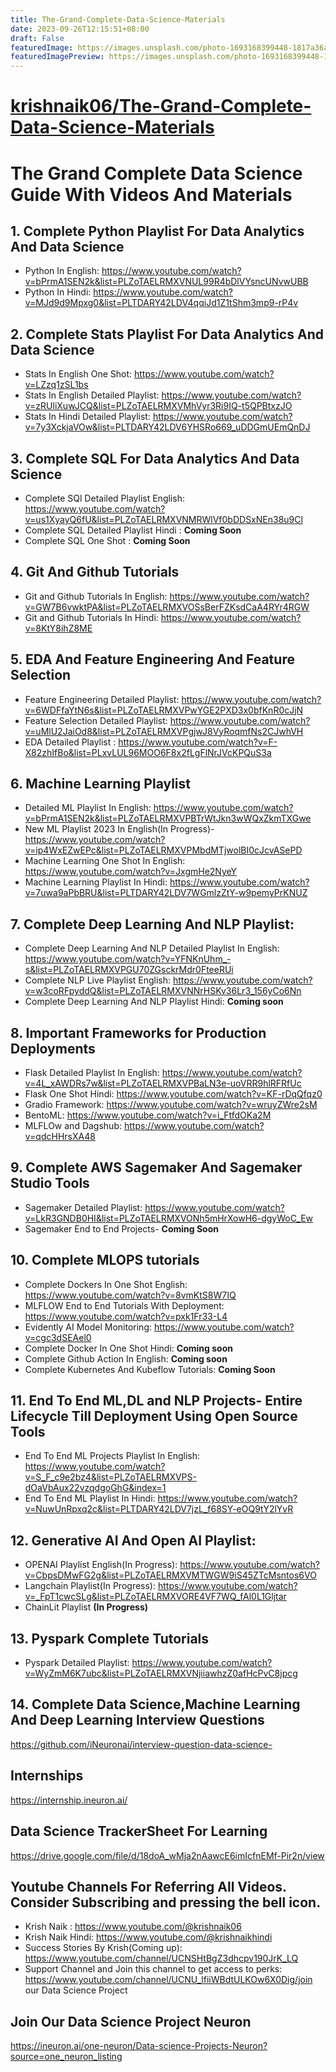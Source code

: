 ```yaml
---
title: The-Grand-Complete-Data-Science-Materials
date: 2023-09-26T12:15:51+08:00
draft: False
featuredImage: https://images.unsplash.com/photo-1693168399448-1817a36a3500?ixid=M3w0NjAwMjJ8MHwxfHJhbmRvbXx8fHx8fHx8fDE2OTU3MDE2OTl8&ixlib=rb-4.0.3
featuredImagePreview: https://images.unsplash.com/photo-1693168399448-1817a36a3500?ixid=M3w0NjAwMjJ8MHwxfHJhbmRvbXx8fHx8fHx8fDE2OTU3MDE2OTl8&ixlib=rb-4.0.3
---
```


# [krishnaik06/The-Grand-Complete-Data-Science-Materials](https://github.com/krishnaik06/The-Grand-Complete-Data-Science-Materials)

# The Grand Complete Data Science Guide With Videos And Materials

## 1. Complete Python Playlist For Data Analytics And Data Science
- Python In English: https://www.youtube.com/watch?v=bPrmA1SEN2k&list=PLZoTAELRMXVNUL99R4bDlVYsncUNvwUBB
- Python In Hindi: https://www.youtube.com/watch?v=MJd9d9Mpxg0&list=PLTDARY42LDV4qqiJd1Z1tShm3mp9-rP4v

## 2. Complete Stats Playlist For Data Analytics And Data Science
- Stats In English One Shot: https://www.youtube.com/watch?v=LZzq1zSL1bs 
- Stats In English Detailed Playlist: https://www.youtube.com/watch?v=zRUliXuwJCQ&list=PLZoTAELRMXVMhVyr3Ri9IQ-t5QPBtxzJO
- Stats In Hindi Detailed Playlist: https://www.youtube.com/watch?v=7y3XckjaVOw&list=PLTDARY42LDV6YHSRo669_uDDGmUEmQnDJ

## 3. Complete SQL For Data Analytics And Data Science
- Complete SQl Detailed Playlist English: https://www.youtube.com/watch?v=us1XyayQ6fU&list=PLZoTAELRMXVNMRWlVf0bDDSxNEn38u9Cl
- Complete SQL Detailed Playlist Hindi : **Coming Soon**
- Complete SQL One Shot : **Coming Soon**

## 4. Git And Github Tutorials 
- Git and Github Tutorials In English: https://www.youtube.com/watch?v=GW7B6vwktPA&list=PLZoTAELRMXVOSsBerFZKsdCaA4RYr4RGW
- Git and Github Tutorials In Hindi: https://www.youtube.com/watch?v=8KtY8ihZ8ME

## 5. EDA And Feature Engineering And Feature Selection
- Feature Engineering Detailed Playlist: https://www.youtube.com/watch?v=6WDFfaYtN6s&list=PLZoTAELRMXVPwYGE2PXD3x0bfKnR0cJjN
- Feature Selection Detailed Playlist: https://www.youtube.com/watch?v=uMlU2JaiOd8&list=PLZoTAELRMXVPgjwJ8VyRoqmfNs2CJwhVH
- EDA Detailed Playlist : https://www.youtube.com/watch?v=F-X82zhIfBo&list=PLxvLUL96MOO6F8x2fLgFlNrJVcKPQuS3a

## 6. Machine Learning Playlist
- Detailed ML Playlist In English: https://www.youtube.com/watch?v=bPrmA1SEN2k&list=PLZoTAELRMXVPBTrWtJkn3wWQxZkmTXGwe
- New ML Playlist 2023 In English(In Progress)- https://www.youtube.com/watch?v=ip4WxEZwEPc&list=PLZoTAELRMXVPMbdMTjwolBI0cJcvASePD
- Machine Learning One Shot In English: https://www.youtube.com/watch?v=JxgmHe2NyeY
- Machine Learning Playlist In Hindi: https://www.youtube.com/watch?v=7uwa9aPbBRU&list=PLTDARY42LDV7WGmlzZtY-w9pemyPrKNUZ
  
## 7. Complete Deep Learning And NLP Playlist:
- Complete Deep Learning And NLP Detailed Playlist In English: https://www.youtube.com/watch?v=YFNKnUhm_-s&list=PLZoTAELRMXVPGU70ZGsckrMdr0FteeRUi
- Complete NLP Live Playlist English: https://www.youtube.com/watch?v=w3coRFpyddQ&list=PLZoTAELRMXVNNrHSKv36Lr3_156yCo6Nn
- Complete Deep Learning And NLP Playlist Hindi: **Coming soon**

## 8. Important Frameworks for Production Deployments
- Flask Detailed Playlist In English: https://www.youtube.com/watch?v=4L_xAWDRs7w&list=PLZoTAELRMXVPBaLN3e-uoVRR9hlRFRfUc
- Flask One Shot Hindi: https://www.youtube.com/watch?v=KF-rDqQfqz0
- Gradio Framework: https://www.youtube.com/watch?v=wruyZWre2sM
- BentoML: https://www.youtube.com/watch?v=i_FtfdOKa2M
- MLFLOw and Dagshub: https://www.youtube.com/watch?v=qdcHHrsXA48

## 9. Complete AWS Sagemaker And Sagemaker Studio Tools
- Sagemaker Detailed Playlist: https://www.youtube.com/watch?v=LkR3GNDB0HI&list=PLZoTAELRMXVONh5mHrXowH6-dgyWoC_Ew
- Sagemaker End to End Projects- **Coming Soon** 

## 10. Complete MLOPS tutorials
- Complete Dockers In One Shot English: https://www.youtube.com/watch?v=8vmKtS8W7IQ
- MLFLOW End to End Tutorials With Deployment: https://www.youtube.com/watch?v=pxk1Fr33-L4
- Evidently AI Model Monitoring: https://www.youtube.com/watch?v=cgc3dSEAel0
- Complete Docker In One Shot Hindi: **Coming soon**
- Complete Github Action In English: **Coming soon**
- Complete Kubernetes And Kubeflow Tutorials: **Coming Soon**
  
## 11. End To End ML,DL and NLP Projects- Entire Lifecycle Till Deployment Using Open Source Tools
- End To End ML Projects Playlist In English: https://www.youtube.com/watch?v=S_F_c9e2bz4&list=PLZoTAELRMXVPS-dOaVbAux22vzqdgoGhG&index=1
- End To End ML Playlist In Hindi: https://www.youtube.com/watch?v=NuwUnRpxq2c&list=PLTDARY42LDV7jzL_f68SY-eOQ9tY2lYvR

## 12. Generative AI And Open AI Playlist:
- OPENAI Playlist English(In Progress): https://www.youtube.com/watch?v=CbpsDMwFG2g&list=PLZoTAELRMXVMTWGW9iS45ZTcMsntos6VO
- Langchain Playlist(In Progress): https://www.youtube.com/watch?v=_FpT1cwcSLg&list=PLZoTAELRMXVORE4VF7WQ_fAl0L1Gljtar
- ChainLit Playlist **(In Progress)**

## 13. Pyspark Complete Tutorials
- Pyspark Detailed Playlist: https://www.youtube.com/watch?v=WyZmM6K7ubc&list=PLZoTAELRMXVNjiiawhzZ0afHcPvC8jpcg

## 14. Complete Data Science,Machine Learning And Deep Learning Interview Questions
https://github.com/iNeuronai/interview-question-data-science-

## Internships
https://internship.ineuron.ai/

## Data Science TrackerSheet For Learning
https://drive.google.com/file/d/18doA_wMja2nAawcE6imIcfnEMf-Pir2n/view


## Youtube Channels For Referring All Videos. Consider Subscribing and pressing the bell icon.
- Krish Naik : https://www.youtube.com/@krishnaik06
- Krish Naik Hindi: https://www.youtube.com/@krishnaikhindi
- Success Stories By Krish(Coming up): https://www.youtube.com/channel/UCNSHtBgZ3dhcpv190JrK_LQ
- Support Channel and Join this channel to get access to perks: https://www.youtube.com/channel/UCNU_lfiiWBdtULKOw6X0Dig/join our Data Science Project 

## Join Our Data Science Project Neuron
https://ineuron.ai/one-neuron/Data-science-Projects-Neuron?source=one_neuron_listing





  


